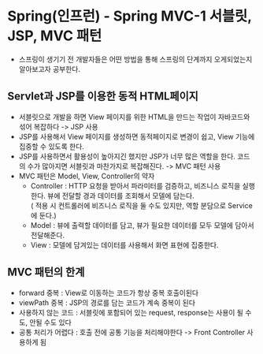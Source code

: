 # Spring(인프런) - Spring MVC-1 서블릿, JSP, MVC 패턴
- 스프링이 생기기 전 개발자들은 어떤 방법을 통해 스프링의 단계까지 오게되었는지 알아보고자 공부한다.

## Servlet과 JSP를 이용한 동적 HTML페이지
- 서블릿으로 개발을 하면 View 페이지를 위한 HTML을 만드는 작업이 자바코드와 섞어 복잡하다 -> JSP 사용
- JSP를 사용해서 View 페이지를 생성하면 동적페이지로 변경이 쉽고, View 기능에 집중할 수 있도록 한다.
- JSP를 사용하면서 활용성이 높아지긴 했지만 JSP가 너무 많은 역할을 한다. 코드의 수가 많아지면 서블릿과 마찬가지로 복잡해진다. -> MVC 패턴 사용
- MVC 패턴은 Model, View, Controller의 약자
    - Controller :  HTTP 요청을 받아서 파라미터를 검증하고, 비즈니스 로직을 실행한다. 뷰에 전달할 경과 데이터를 조회해서 모델에 담는다.  
    ( 적용 시 컨트롤러에 비즈니스 로직을 둘 수도 있지만, 역할 분담으로 Service에 둔다.)
    - Model : 뷰에 출력할 데이터를 담고, 뷰가 필요한 데이터를 모두 모델에 담아서 전달해준다.
    - View : 모델에 담겨있는 데이터를 사용해서 화면 표현에  집중한다.

## MVC 패턴의 한계
- forward 중복 : View로 이동하는 코드가 항상 중복 호출이된다
- viewPath 중복 : JSP의 경로를 담는 코드가 계속 중복이 된다
- 사용하지 않는 코드 : 서블릿에 포함되어 있는 request, response는 사용이 될 수도, 안될 수도 있다
- 공통 처리가 어렵다 : 호출 전에 공통 기능을 처리해야한다 -> Front Controller 사용하게 됨
